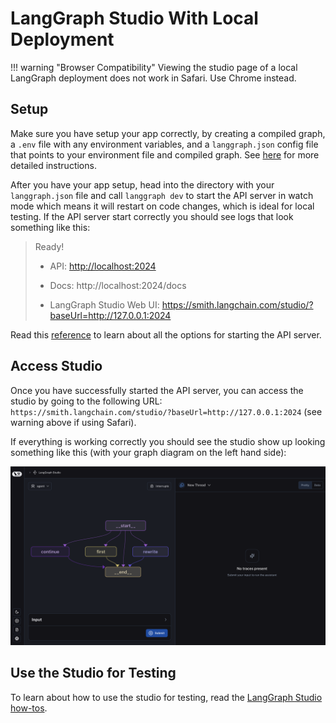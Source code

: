 # LangGraph Studio With Local Deployment

!!! warning "Browser Compatibility"
    Viewing the studio page of a local LangGraph deployment does not work in Safari. Use Chrome instead.

## Setup

Make sure you have setup your app correctly, by creating a compiled graph, a `.env` file with any environment variables, and a `langgraph.json` config file that points to your environment file and compiled graph. See [here](https://langchain-ai.github.io/langgraph/cloud/deployment/setup/) for more detailed instructions.

After you have your app setup, head into the directory with your `langgraph.json` file and call `langgraph dev` to start the API server in watch mode which means it will restart on code changes, which is ideal for local testing. If the API server start correctly you should see logs that look something like this:

>    Ready!
> 
>    - API: [http://localhost:2024](http://localhost:2024/)
>     
>    - Docs: http://localhost:2024/docs
>     
>    - LangGraph Studio Web UI: https://smith.langchain.com/studio/?baseUrl=http://127.0.0.1:2024

Read this [reference](https://langchain-ai.github.io/langgraph/cloud/reference/cli/#up) to learn about all the options for starting the API server.

## Access Studio

Once you have successfully started the API server, you can access the studio by going to the following URL: `https://smith.langchain.com/studio/?baseUrl=http://127.0.0.1:2024` (see warning above if using Safari).

If everything is working correctly you should see the studio show up looking something like this (with your graph diagram on the left hand side):

![LangGraph Studio](./img/studio_screenshot.png)

## Use the Studio for Testing

To learn about how to use the studio for testing, read the [LangGraph Studio how-tos](https://langchain-ai.github.io/langgraph/cloud/how-tos/#langgraph-studio).